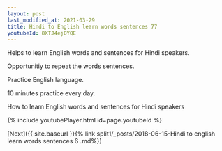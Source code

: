 ```yaml
---
layout: post
last_modified_at: 2021-03-29
title: Hindi to English learn words sentences 77 
youtubeId: 8XTJ4ejOYQE
---
```

 
 
Helps to learn English words and sentences for Hindi speakers.

Opportunitiy to repeat the words sentences. 

Practice English language. 
 
10 minutes practice every day. 
 
How to learn English words and sentences for Hindi speakers 
 
{% include youtubePlayer.html id=page.youtubeId %}
 
 
[Next]({{ site.baseurl }}{% link  split1/_posts/2018-06-15-Hindi to english learn words sentences 6 .md%})
 
